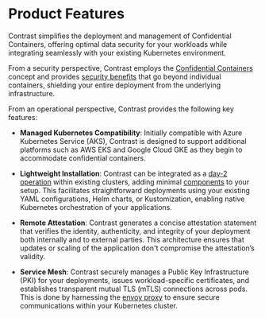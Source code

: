 # Product Features

Contrast simplifies the deployment and management of Confidential Containers, offering optimal data security for your workloads while integrating seamlessly with your existing Kubernetes environment.

From a security perspective, Contrast employs the [Confidential Containers](confidential-containers.md) concept and provides [security benefits](security-benefits.md) that go beyond individual containers, shielding your entire deployment from the underlying infrastructure.

From an operational perspective, Contrast provides the following key features:

* **Managed Kubernetes Compatibility**: Initially compatible with Azure Kubernetes Service (AKS), Contrast is designed to support additional platforms such as AWS EKS and Google Cloud GKE as they begin to accommodate confidential containers.

* **Lightweight Installation**: Contrast can be integrated as a [day-2 operation](../deployment.md) within existing clusters, adding minimal [components](../architecture) to your setup. This facilitates straightforward deployments using your existing YAML configurations, Helm charts, or Kustomization, enabling native Kubernetes orchestration of your applications.

* **Remote Attestation**: Contrast generates a concise attestation statement that verifies the identity, authenticity, and integrity of your deployment both internally and to external parties. This architecture ensures that updates or scaling of the application don't compromise the attestation’s validity.

* **Service Mesh**: Contrast securely manages a Public Key Infrastructure (PKI) for your deployments, issues workload-specific certificates, and establishes transparent mutual TLS (mTLS) connections across pods. This is done by harnessing the [envoy proxy](https://www.envoyproxy.io/) to ensure secure communications within your Kubernetes cluster.
